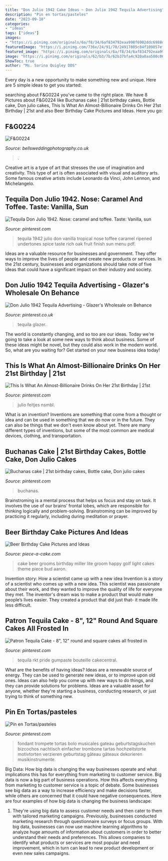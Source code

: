 ```yaml
---
title: "Don Julio 1942 Cake Ideas ~ Don Julio 1942 Tequila Advertising"
description: "Pin en tortas/pasteles"
date: "2023-09-10"
categories:
- "ideas"
tags: ["ideas"]
images:
- "https://i.pinimg.com/originals/6a/f8/34/6af834792eaa998f6902ddc6988d3203.jpg"
featuredImage: "https://i.pinimg.com/736x/24/91/78/24917805c84f109857ef980e1617605b--tequila-liquor.jpg"
featured_image: "https://i.pinimg.com/originals/6a/f8/34/6af834792eaa998f6902ddc6988d3203.jpg"
image: "https://i.pinimg.com/originals/62/b3/7b/62b37bfa4c920a8aa580c0633c50be46.jpg"
ShowToc: true
author: "Ms. Sarina Quigley DDS"
---
```



Every day is a new opportunity to make something new and unique. Here are 5 simple ideas to get you started: 

	

		
searching about F&amp;G0224 you've came to the right place. We have 8 Pictures about F&amp;G0224 like Buchanas cake | 21st birthday cakes, Bottle cake, Don julio cakes, This Is What An Almost-Billionaire Drinks On Her 21st Birthday | 21st and also Beer Birthday Cake Pictures and Ideas. Here you go:
		
    
## F&amp;G0224

<img loading=lazy src="https://www.bellsweddingphotography.co.uk/img/s/v-10/p3203399461-5.jpg" onerror="this.onerror=null;this.src='https://tse1.mm.bing.net/th?id=OIP.kltLkLA8EPLP1x_rrY925AHaE7&amp;pid=15.1';" alt="F&amp;G0224">

_Source: bellsweddingphotography.co.uk_

>. 

	

Creative art is a type of art that stresses the use of imagination and creativity. This type of art is often associated with visual and auditory arts. Some famous creative artists include Leonardo da Vinci, John Lennon, and Michelangelo.

    
## Tequila Don Julio 1942. Nose: Caramel And Toffee. Taste: Vanilla, Sun

<img loading=lazy src="https://s-media-cache-ak0.pinimg.com/originals/fc/3c/bf/fc3cbfbccbd5034e161ad722804b4501.jpg" onerror="this.onerror=null;this.src='https://tse2.mm.bing.net/th?id=OIP.tA_hzSOWh7vSxujTVyDHvAHaLk&amp;pid=15.1';" alt="Tequila Don Julio 1942. Nose: caramel and toffee. Taste: Vanilla, sun">

_Source: pinterest.com_

>tequila 1942 julio don vanilla tropical nose toffee caramel ripened undertones spice taste rich oak fruit finish sun menu pdf. 

	

Ideas are a valuable resource for businesses and government. They offer ways to improve the lives of people and create new products or services. In the 21st century, businesses and organizations should take note of five ideas that could have a significant impact on their industry and society.

    
## Don Julio 1942 Tequila Advertising - Glazer&#039;s Wholesale On Behance

<img loading=lazy src="https://i.pinimg.com/736x/24/91/78/24917805c84f109857ef980e1617605b--tequila-liquor.jpg" onerror="this.onerror=null;this.src='https://tse1.mm.bing.net/th?id=OIP.hyazMMl3QmlpY0ptkikOUgHaJ4&amp;pid=15.1';" alt="Don Julio 1942 Tequila Advertising - Glazer&#039;s Wholesale on Behance">

_Source: pinterest.co.uk_

>tequila glazer. 

	

The world is constantly changing, and so too are our ideas. Today we're going to take a look at some new ways to think about business. Some of these ideas might be novel, but they could also work in the modern world. So, what are you waiting for? Get started on your new business idea today!

    
## This Is What An Almost-Billionaire Drinks On Her 21st Birthday | 21st

<img loading=lazy src="https://i.pinimg.com/736x/a4/40/77/a4407736e2723110e58c331e6f2c3806.jpg" onerror="this.onerror=null;this.src='https://tse4.mm.bing.net/th?id=OIP.ACsz8BLRtZtXo35LfplIogHaNL&amp;pid=15.1';" alt="This Is What An Almost-Billionaire Drinks On Her 21st Birthday | 21st">

_Source: pinterest.com_

>julio feitjes nsmbl. 

	

What is an invention?
Inventions are something that come from a thought or idea and can be used in something that we do now or in the future. They can also be things that we don't even know about yet. There are many different types of inventions, but some of the most common are medical devices, clothing, and transportation.

    
## Buchanas Cake | 21st Birthday Cakes, Bottle Cake, Don Julio Cakes

<img loading=lazy src="https://i.pinimg.com/originals/6a/f8/34/6af834792eaa998f6902ddc6988d3203.jpg" onerror="this.onerror=null;this.src='https://tse3.mm.bing.net/th?id=OIP.dHaC6yzzTmzKfFYNaavGcQHaOo&amp;pid=15.1';" alt="Buchanas cake | 21st birthday cakes, Bottle cake, Don julio cakes">

_Source: pinterest.com_

>buchanas. 

	

Brainstroming is a mental process that helps us focus and stay on task. It involves the use of our brains’ frontal lobes, which are responsible for thinking logically and problem-solving. Brainstroming can be improved by practicing it regularly, including during meditation or prayer.

    
## Beer Birthday Cake Pictures And Ideas

<img loading=lazy src="http://www.piece-a-cake.com/images/large-beer-grooms-cake.jpg" onerror="this.onerror=null;this.src='https://tse3.mm.bing.net/th?id=OIP.03TEbcDjaVCxA4dh6SE11wHaQI&amp;pid=15.1';" alt="Beer Birthday Cake Pictures and Ideas">

_Source: piece-a-cake.com_

>cake beer grooms birthday miller lite groom happy golf light cakes theme piece bud aaron. 

	

Invention story: How a scientist came up with a new idea
Invention is a story of a scientist who comes up with a new idea. This scientist was passionate about their work, and they wanted to improve the quality of life for everyone they met. The inventor's dream was to make a product that would make people’s lives easier. They created a product that did just that- it made life less difficult.

    
## Patron Tequila Cake - 8&quot;, 12&quot; Round And Square Cakes All Frosted In

<img loading=lazy src="https://s-media-cache-ak0.pinimg.com/originals/93/49/d9/9349d9054fd788b1c26f307688fe8e5a.jpg" onerror="this.onerror=null;this.src='https://tse4.mm.bing.net/th?id=OIP.gZ-OndIiC7B13VurSGBxjQHaJ4&amp;pid=15.1';" alt="Patron Tequila Cake - 8&quot;, 12&quot; round and square cakes all frosted in">

_Source: pinterest.com_

>tequila rkt pride gumpaste bouteille cakecentral. 

	

What are the benefits of having ideas?
Ideas are a renewable source of energy. They can be used to generate new ideas, or to improve upon old ones. Ideas can also help you come up with new ways to do things, and they can provide solutions for problems. Ideas are a valuable asset for anyone, whether they're starting a business, conducting research, or just trying to think of something new.

    
## Pin En Tortas/pasteles

<img loading=lazy src="https://i.pinimg.com/originals/62/b3/7b/62b37bfa4c920a8aa580c0633c50be46.jpg" onerror="this.onerror=null;this.src='https://tse4.mm.bing.net/th?id=OIP.uQITAqsr8hLuXLwTAXz2PAAAAA&amp;pid=15.1';" alt="Pin en Tortas/pasteles">

_Source: pinterest.com_

>fondant trompete tortas bolo musicales gateau geburtstagskuchen bizcochos nachtisch einfacher trombone tartas hochzeitstorte motivtorten verzieren geburtstag gâteau gâteaux dekorieren musikinstrumente. 

	

Big Data: How big data is changing the way businesses operate and what implications this has for everything from marketing to customer service.
Big data is now a big part of business operations. How this affects everything from marketing to customer service is a topic of debate. Some businesses see big data as a way to increase efficiency and make decisions faster, while others are concerned that it could have negative consequences. Here are four examples of how big data is changing the business landscape:
1) They're using big data to assess customer needs and then cater to them with tailored marketing campaigns. Previously, businesses conducted marketing research through questionnaire surveys or focus groups. With big data, businesses can now use machine learning algorithms to analyze huge amounts of information about customers in order to better understand their needs and preferences. This allows companies to identify what products or services are most popular and need improvement, which in turn can lead to new product development or even new sales campaigns.

